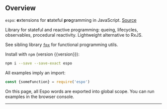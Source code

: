 ## Overview

`espo`: **e**xtensions for **s**tateful **p**r**o**gramming in JavaScript.
<a href="https://github.com/Mitranim/espo" target="_blank">
Source <span class="fa fa-github"></span>
</a>

Library for stateful and reactive programming: queing, lifecycles, observables,
procedural reactivity. Lightweight alternative to RxJS.

See sibling library [`fpx`](https://mitranim.com/fpx/) for functional
programming utils.

Install with `npm` (version {{version}}):

```sh
npm i --save --save-exact espo
```

All examples imply an import:

```js
const {someFunction} = require('espo')
```

On this page, all Espo words are exported into global scope. You can run
examples in the browser console.

---
